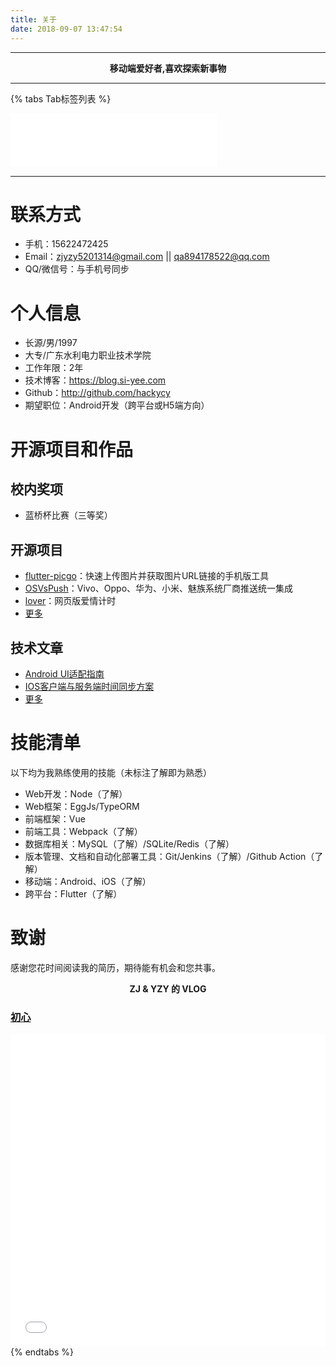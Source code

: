 ```yaml
---
title: 关于
date: 2018-09-07 13:47:54
---
```


------

<center><b>移动端爱好者,喜欢探索新事物</b></center>

------

{% tabs Tab标签列表 %}
<!-- tab 个人简介 -->

<iframe frameborder="no" border="0" marginwidth="0" marginheight="0" width=330 height=86 src="//music.163.com/outchain/player?type=2&id=167844&auto=1&height=66"></iframe>

---

# 联系方式

- 手机：15622472425
- Email：zjyzy5201314@gmail.com || qa894178522@qq.com
- QQ/微信号：与手机号同步

# 个人信息

 - 长源/男/1997
 - 大专/广东水利电力职业技术学院 
 - 工作年限：2年
 - 技术博客：https://blog.si-yee.com
 - Github：http://github.com/hackycy
 - 期望职位：Android开发（跨平台或H5端方向）

# 开源项目和作品

## 校内奖项

- 蓝桥杯比赛（三等奖）

## 开源项目

  - [flutter-picgo](https://github.com/PicGo/flutter-picgo)：快速上传图片并获取图片URL链接的手机版工具
  - [OSVsPush](https://github.com/hackycy/OSVsPush)：Vivo、Oppo、华为、小米、魅族系统厂商推送统一集成
  - [lover](https://github.com/hackycy/lover)：网页版爱情计时
  - [更多](https://github.com/hackycy)

## 技术文章

- [Android UI适配指南](https://blog.si-yee.com/2019/05/22/Android-UI适配指南/)
- [IOS客户端与服务端时间同步方案](https://blog.si-yee.com/2020/05/12/IOS客户端与服务端时间同步方案/) 
- [更多](https://blog.si-yee.com/)

# 技能清单

以下均为我熟练使用的技能（未标注了解即为熟悉）

- Web开发：Node（了解）
- Web框架：EggJs/TypeORM
- 前端框架：Vue
- 前端工具：Webpack（了解）
- 数据库相关：MySQL（了解）/SQLite/Redis（了解）
- 版本管理、文档和自动化部署工具：Git/Jenkins（了解）/Github Action（了解）
- 移动端：Android、iOS（了解）
- 跨平台：Flutter（了解）
  
# 致谢
感谢您花时间阅读我的简历，期待能有机会和您共事。
<!-- endtab -->

<!-- tab vlog -->
<center><b>ZJ & YZY 的 VLOG</b></center>

### [初心](https://www.bilibili.com/video/BV1Jv41167jp/)

<iframe src="//player.bilibili.com/player.html?aid=243491393&bvid=BV1Jv41167jp&cid=199882009&page=1" style="width:100%;height:500px;" scrolling="no" border="0" frameborder="no" framespacing="0" allowfullscreen="true"> </iframe>
<!-- endtab -->
{% endtabs %}
